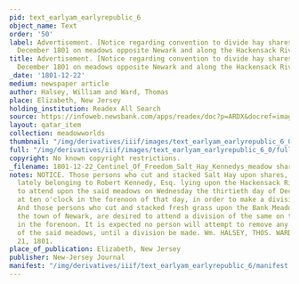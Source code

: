 ```yaml
---
pid: text_earlyam_earlyrepublic_6
object_name: Text
order: '50'
label: Advertisement. [Notice regarding convention to divide hay shares at end of
  December 1801 on meadows opposite Newark and along the Hackensack River]
title: Advertisement. [Notice regarding convention to divide hay shares at end of
  December 1801 on meadows opposite Newark and along the Hackensack River]
_date: '1801-12-22'
medium: newspaper article
author: Halsey, William and Ward, Thomas
place: Elizabeth, New Jersey
holding_institution: Readex All Search
source: https://infoweb.newsbank.com/apps/readex/doc?p=ARDX&docref=image/v2%3A109C84FBA4185370%40EANX-10A09D594EF4B858%402379217-10A09D59C1994D40%402-10A09D5B0125FDB8%40Advertisement.
layout: qatar_item
collection: meadowworlds
thumbnail: "/img/derivatives/iiif/images/text_earlyam_earlyrepublic_6_0/full/250,/0/default.jpg"
full: "/img/derivatives/iiif/images/text_earlyam_earlyrepublic_6_0/full/1140,/0/default.jpg"
copyright: No known copyright restrictions.
_filename: 1801-12-22_Centinel_Of_Freedom_Salt_Hay_Kennedys_meadow shares.pdf
notes: NOTICE. Those persons who cut and stacked Salt Hay upon shares, on the meadows
  lately belonging to Robert Kennedy, Esq. lying upon the Hackensack River, are requested
  to attend upon the said meadows on Wednesday the thirtieth day of December next,
  at ten o'clock in the forenoon of that day, in order to make a division of the same.
  And those persons who cut and stacked fresh grass upon the Bank Meadows opposite
  the town of Newark, are desired to attend a division of the same on the day following,
  in the forenoon. It is expected no person will attempt to remove any hay from either
  of the said meadows, until a division be made. Wm. HALSEY, THOS. WARD, December
  21, 1801.
place_of_publication: Elizabeth, New Jersey
publisher: New-Jersey Journal
manifest: "/img/derivatives/iiif/text_earlyam_earlyrepublic_6/manifest.json"
---
```

